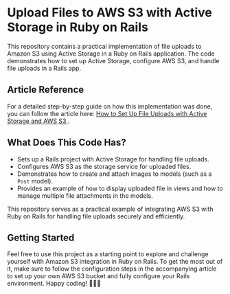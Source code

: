 <h1>Upload Files to AWS S3 with Active Storage in Ruby on Rails</h1>

  <p>
    This repository contains a practical implementation of file uploads to Amazon S3 using Active Storage in a Ruby on Rails application. The code demonstrates how to set up Active Storage, configure AWS S3, and handle file uploads in a Rails app.
  </p>

  <h2>Article Reference</h2>

  <p>
    For a detailed step-by-step guide on how this implementation was done, you can follow the article here: 
    <a href="https://dev.to/kauanatomb/how-to-create-a-bucket-in-aws-s3-2214-temp-slug-9442735?preview=816842eac48423cc815e46303eec65da0fb15a700a9761ed5432771e23d5139fc24db22b46205a3ecd02fbc4f801dcdb0ea1a1f04e09ff7fbd7871b8">
      How to Set Up File Uploads with Active Storage and AWS S3
    </a>.
  </p>

  <h2>What Does This Code Has?</h2>

  <ul>
    <li>Sets up a Rails project with Active Storage for handling file uploads.</li>
    <li>Configures AWS S3 as the storage service for uploaded files.</li>
    <li>Demonstrates how to create and attach images to models (such as a <code>Post</code> model).</li>
    <li>Provides an example of how to display uploaded file in views and how to manage multiple file attachments in the models.</li>
  </ul>

  <p>
    This repository serves as a practical example of integrating AWS S3 with Ruby on Rails for handling file uploads securely and efficiently.
  </p>

  <h2>Getting Started</h2>

  <p>
    Feel free to use this project as a starting point to explore and challenge yourself with Amazon S3 integration in Ruby on Rails. To get the most out of it, make sure to follow the configuration steps in the accompanying article to set up your own AWS S3 bucket and fully configure your Rails environment. Happy coding! 👩🏼‍💻
</p>

